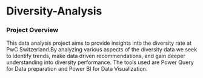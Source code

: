 # Diversity-Analysis

### Project Overview

This data analysis project aims to provide insights into the diversity rate at PwC Switzerland.By analyzing various aspects of the diversity data we seek to identify trends, make data driven recommendations, and gain deeper understanding into diversity performance. The tools used are Power Query for Data preparation and Power BI for Data Visualization.
